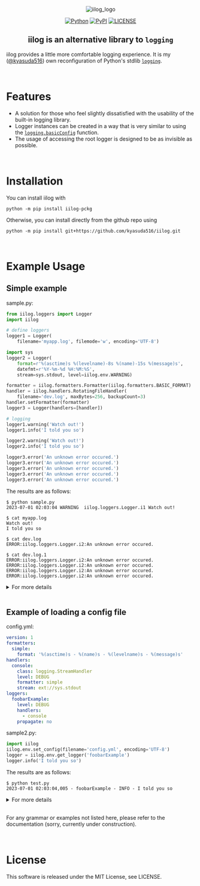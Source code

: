 <div align="center">

![iilog_logo](https://github.com/kyasuda516/iilog-pckg/assets/127583471/a16a4431-83fb-479a-8609-785c2c66d7a1)

[![Python](https://img.shields.io/pypi/pyversions/iilog-pckg)](https://www.python.org/)
[![PyPI](https://img.shields.io/pypi/v/iilog-pckg?color=blue)](https://pypi.org/project/iilog-pckg/)
[![LICENSE](https://img.shields.io/pypi/l/iilog-pckg?color=blue)](https://github.com/kyasuda516/iilog/blob/master/LICENSE)

</div>

<div align="center">

## iilog is an alternative library to `logging`

</div>

iilog provides a little more comfortable logging experience.
It is my ([@kyasuda516](https://github.com/kyasuda516)) own reconfiguration of Python's stdlib [`logging`](https://docs.python.org/3/library/logging.html).

<br>

# Features

- A solution for those who feel slightly dissatisfied with the usability of the built-in logging library.
- Logger instances can be created in a way that is very similar to using the [`logging.basicConfig`](https://docs.python.org/3/library/logging.html#logging.basicConfig) function.
- The usage of accessing the root logger is designed to be as invisible as possible.

<br>

# Installation

You can install iilog with

```shell
python -m pip install iilog-pckg
```

Otherwise, you can install directly from the github repo using

```shell
python -m pip install git+https://github.com/kyasuda516/iilog.git
```

<br>

# Example Usage

## Simple example

sample.py:
```python
from iilog.loggers import Logger
import iilog

# define loggers
logger1 = Logger(
    filename='myapp.log', filemode='w', encoding='UTF-8')

import sys
logger2 = Logger(
    format=r'%(asctime)s %(levelname)-8s %(name)-15s %(message)s', 
    datefmt=r'%Y-%m-%d %H:%M:%S',
    stream=sys.stdout, level=iilog.env.WARNING)

formatter = iilog.formatters.Formatter(iilog.formatters.BASIC_FORMAT)
handler = iilog.handlers.RotatingFileHandler(
    filename='dev.log', maxBytes=256, backupCount=3)
handler.setFormatter(formatter)
logger3 = Logger(handlers=[handler])

# logging
logger1.warning('Watch out!')
logger1.info('I told you so')

logger2.warning('Watch out!')
logger2.info('I told you so')

logger3.error('An unknown error occured.')
logger3.error('An unknown error occured.')
logger3.error('An unknown error occured.')
logger3.error('An unknown error occured.')
logger3.error('An unknown error occured.')
```

The results are as follows:
```shell
$ python sample.py
2023-07-01 02:03:04 WARNING  iilog.loggers.Logger.i1 Watch out!

$ cat myapp.log
Watch out!
I told you so

$ cat dev.log
ERROR:iilog.loggers.Logger.i2:An unknown error occured.

$ cat dev.log.1
ERROR:iilog.loggers.Logger.i2:An unknown error occured.
ERROR:iilog.loggers.Logger.i2:An unknown error occured.
ERROR:iilog.loggers.Logger.i2:An unknown error occured.
ERROR:iilog.loggers.Logger.i2:An unknown error occured.

```

<details>
<summary>For more details</summary>

The `iilog.loggers.Logger` constructor works in much the same way as the [`logging`](https://docs.python.org/3/library/logging.html) library's [`basicConfig`](https://docs.python.org/3/library/logging.html#logging.basicConfig) function. The following is the description of [`logging.basicConfig()`](https://docs.python.org/3/library/logging.html#logging.basicConfig)'s parameters taken from the official documentation and added with strikethrough decoration according to the unique specification:

- *filename* – Specifies that a [`FileHandler`](https://docs.python.org/3/library/logging.handlers.html#logging.FileHandler) be created, using the specified filename, rather than a [`StreamHandler`](https://docs.python.org/3/library/logging.handlers.html#logging.StreamHandler).
- *filemode* – If *filename* is specified, open the file in this [mode](https://docs.python.org/3/library/functions.html#filemodes). Defaults to `'a'`.
- *format* – Use the specified format string for the handler. Defaults to attributes `levelname`, `name` and `message` separated by colons.
- *datefmt* – Use the specified date/time format, as accepted by [`time.strftime()`](https://docs.python.org/3/library/time.html#time.strftime).
- *style* – If *format* is specified, use this style for the format string. One of `'%'`, `'{'` or `'$'` for [printf-style](https://docs.python.org/3/library/stdtypes.html#old-string-formatting), [`str.format()`](https://docs.python.org/3/library/stdtypes.html#str.format) or [`string.Template`](https://docs.python.org/3/library/string.html#string.Template) respectively. Defaults to `'%'`.
- *level* – Set the ~~root~~ logger level to the specified [level](https://docs.python.org/3/library/logging.html#levels).
- *stream* – Use the specified stream to initialize the [`StreamHandler`](https://docs.python.org/3/library/logging.handlers.html#logging.StreamHandler). Note that this argument is incompatible with *filename* - if both are present, a `ValueError` is raised.
- *handlers* – If specified, this should be an iterable of already created handlers to add to the ~~root~~ logger. Any handlers which don’t already have a formatter set will be assigned the default formatter created in this function. Note that this argument is incompatible with *filename* or *stream* - if both are present, a `ValueError` is raised.
- ~~*force* – If this keyword argument is specified as true, any existing handlers attached to the root logger are removed and closed, before carrying out the configuration as specified by the other arguments.~~
- *encoding* – If this keyword argument is specified along with *filename*, its value is used when the [`FileHandler`](https://docs.python.org/3/library/logging.handlers.html#logging.FileHandler) is created, and thus used when opening the output file.
- *errors* – If this keyword argument is specified along with *filename*, its value is used when the [`FileHandler`](https://docs.python.org/3/library/logging.handlers.html#logging.FileHandler) is created, and thus used when opening the output file. If not specified, the value ‘backslashreplace’ is used. Note that if `None` is specified, it will be passed as such to [`open()`](https://docs.python.org/3/library/functions.html#open), which means that it will be treated the same as passing ‘errors’.

Also, the `iilog.formatters.Formatter`, `iilog.filters.Filter`, `iilog.handlers.FileHandler`, `iilog.handlers.StreamHandler` classes and so on, which you should use when specifying *handlers*, are exactly the same as defined in the [`logging`](https://docs.python.org/3/library/logging.html) library.
</details>

<br>

## Example of loading a config file

config.yml:
```YAML
version: 1
formatters:
  simple:
    format: '%(asctime)s - %(name)s - %(levelname)s - %(message)s'
handlers:
  console:
    class: logging.StreamHandler
    level: DEBUG
    formatter: simple
    stream: ext://sys.stdout
loggers:
  foobarExample:
    level: DEBUG
    handlers: 
      - console
    propagate: no
```

sample2.py:
```python
import iilog
iilog.env.set_config(filename='config.yml', encoding='UTF-8')
logger = iilog.env.get_logger('foobarExample')
logger.info('I told you so')
```

The results are as follows:
```shell
$ python test.py
2023-07-01 02:03:04,005 - foobarExample - INFO - I told you so

```

<details>
<summary>For more details</summary>

Takes the logging configuration from a file or dictionary. The parameters are as follows:

- *filename* – Use the specified filename to read the logging configuration from the file.
- *fileformat* – If *filename* is specified, read it as a file written in this format. Accepts either `'yaml'` or `'json'`. If not specified, it will be determined based on *filename*'s extension.
- *encoding* – If this keyword argument is specified along with *filename*, its value is used when opening the file.
- *config* – Takes the logging configuration from the specified dictionary, as accepted by the [`logging.config`](https://docs.python.org/3/library/logging.config.html) module's [`dictConfig()`](https://docs.python.org/3/library/logging.config.html#logging.config.dictConfig). Note that this argument is incompatible with *filename* or *config* - if both are present, a `ValueError` is raised.

</details>

<br>

For any grammar or examples not listed here, please refer to the documentation (sorry, currently under construction).

<br>

# License

This software is released under the MIT License, see LICENSE.
